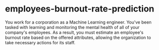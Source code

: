 # employees-burnout-rate-prediction
You work for a corporation as a Machine Learning engineer. You've been tasked with learning and monitoring the mental health of all of your company's employees. As a result, you must estimate an employee's burnout rate based on the offered attributes, allowing the organization to take necessary actions for its staff.
